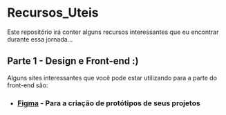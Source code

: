 # Recursos_Uteis
Este repositório irá conter alguns recursos interessantes que eu encontrar durante essa jornada...

## Parte 1 - Design e Front-end :)
Alguns sites interessantes que você pode estar utilizando para a parte do front-end são:
  * ### [Figma](https://www.figma.com/) - Para a criação de protótipos de seus projetos
